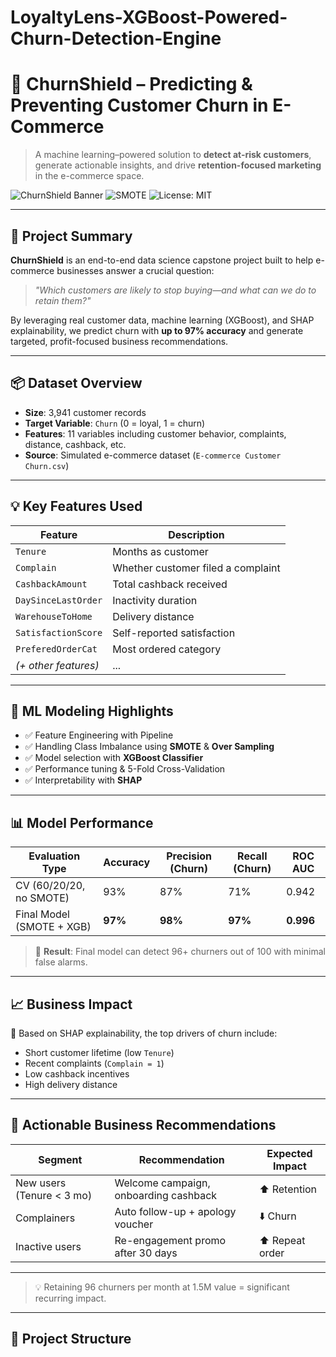 # LoyaltyLens-XGBoost-Powered-Churn-Detection-Engine

# 🔮 ChurnShield – Predicting & Preventing Customer Churn in E-Commerce

> A machine learning–powered solution to **detect at-risk customers**, generate actionable insights, and drive **retention-focused marketing** in the e-commerce space.

![ChurnShield Banner](https://img.shields.io/badge/Churn%20Prediction-XGBoost-blueviolet?style=for-the-badge)
![SMOTE](https://img.shields.io/badge/Class%20Imbalance-SMOTE-red?style=for-the-badge)
![License: MIT](https://img.shields.io/badge/License-MIT-green?style=for-the-badge)

---

## 🚀 Project Summary

**ChurnShield** is an end-to-end data science capstone project built to help e-commerce businesses answer a crucial question:

> _"Which customers are likely to stop buying—and what can we do to retain them?"_

By leveraging real customer data, machine learning (XGBoost), and SHAP explainability, we predict churn with **up to 97% accuracy** and generate targeted, profit-focused business recommendations.

---

## 📦 Dataset Overview

- **Size**: 3,941 customer records  
- **Target Variable**: `Churn` (0 = loyal, 1 = churn)  
- **Features**: 11 variables including customer behavior, complaints, distance, cashback, etc.  
- **Source**: Simulated e-commerce dataset (`E-commerce Customer Churn.csv`)

---

## 💡 Key Features Used

| Feature               | Description |
|------------------------|-------------|
| `Tenure`              | Months as customer |
| `Complain`            | Whether customer filed a complaint |
| `CashbackAmount`      | Total cashback received |
| `DaySinceLastOrder`   | Inactivity duration |
| `WarehouseToHome`     | Delivery distance |
| `SatisfactionScore`   | Self-reported satisfaction |
| `PreferedOrderCat`    | Most ordered category |
| *(+ other features)*  | ... |

---

## 🧠 ML Modeling Highlights

- ✅ Feature Engineering with Pipeline  
- ✅ Handling Class Imbalance using **SMOTE** & **Over Sampling** 
- ✅ Model selection with **XGBoost Classifier**  
- ✅ Performance tuning & 5-Fold Cross-Validation  
- ✅ Interpretability with **SHAP**  

---

## 📊 Model Performance

| Evaluation Type            | Accuracy | Precision (Churn) | Recall (Churn) | ROC AUC |
|----------------------------|----------|-------------------|----------------|---------|
| CV (60/20/20, no SMOTE)    | 93%      | 87%               | 71%            | 0.942   |
| Final Model (SMOTE + XGB) | **97%**  | **98%**           | **97%**        | **0.996** |

> 📌 **Result**: Final model can detect 96+ churners out of 100 with minimal false alarms.

---

## 📈 Business Impact

🔎 Based on SHAP explainability, the top drivers of churn include:
- Short customer lifetime (low `Tenure`)  
- Recent complaints (`Complain = 1`)  
- Low cashback incentives  
- High delivery distance  

---

## 💬 Actionable Business Recommendations

| Segment                  | Recommendation                          | Expected Impact |
|--------------------------|------------------------------------------|-----------------|
| New users (Tenure < 3 mo)| Welcome campaign, onboarding cashback    | ⬆️ Retention    |
| Complainers              | Auto follow-up + apology voucher         | ⬇️ Churn        |
| Inactive users           | Re-engagement promo after 30 days        | ⬆️ Repeat order |

---

> 💡 Retaining 96 churners per month at 1.5M value = significant recurring impact.

---

## 📂 Project Structure


